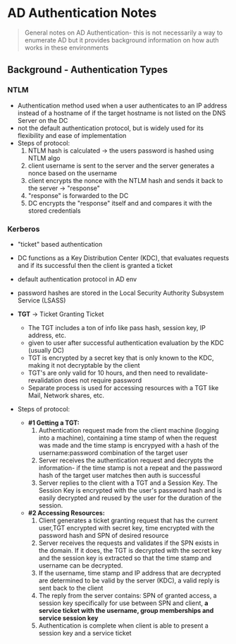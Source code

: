 # AD Authentication Notes
> General notes on AD Authentication- this is not necessarily a way to enumerate AD but it provides background information on how auth works in these environments

## Background - Authentication Types
### NTLM
- Authentication method used when a user authenticates to an IP address instead of a hostname of if the target hostname is not listed on the DNS Server on the DC 
- not the default authentication protocol, but is widely used for its flexibility and ease of implementation
- Steps of protocol: 
	1. NTLM hash is calculated -> the users password is hashed using NTLM algo
	2. client username is sent to the server and the server generates a nonce based on the username
	3. client encrypts the nonce with the NTLM hash and sends it back to the server -> "response"
	4. "response" is forwarded to the DC
	5. DC encrypts the "response" itself and and compares it with the stored credentials

### Kerberos
- "ticket" based authentication
- DC functions as a Key Distribution Center (KDC), that evaluates requests and if its successful then the client is granted a ticket
- default authentication protocol in AD env
- password hashes are stored in the Local Security Authority Subsystem Service (LSASS)

- **TGT** -> Ticket Granting Ticket
	- The TGT includes a ton of info like pass hash, session key, IP address, etc.
	- given to user after successful authentication evaluation by the KDC (usually DC)
	- TGT is encrypted by a secret key that is only known to the KDC, making it not decryptable by the client
	- TGT's are only valid for 10 hours, and then need to revalidate- revalidation does not require password
	- Separate process is used for accessing resources with a TGT like Mail, Network shares, etc.

- Steps of protocol: 
	- **#1 Getting a TGT:**
		1. Authentication request made from the client machine (logging into a machine), containing a time stamp of when the request was made and the time stamp is encrypyed with a hash of the username:password combination of the target user
		2. Server receives the authentication request and decrypts the information- if the time stamp is not a repeat and the password hash of the target user matches then auth is successful
		3. Server replies to the client with a TGT and a Session Key. The Session Key is encrypted with the user's password hash and is easily decrypted and reused by the user for the duration of the session. 
	- **#2 Accessing Resources:**
		1. Client generates a ticket granting request that has the current user,TGT encrypted with secret key, time encrypted with the password hash and SPN of desired resource
		2. Server receives the requests and validates if the SPN exists in the domain. If it does, the TGT is decrypted with the secret key and the session key is extracted so that the time stamp and username can be decrypted. 
		3. If the username, time stamp and IP address that are decrypted are determined to be valid by the server (KDC), a valid reply is sent back to the client
		4. The reply from the server contains: SPN of granted access, a session key specifically for use between SPN and client, **a service ticket with the username, group memberships and service session key**
		5. Authentication is complete when client is able to present a session key and a service ticket 

